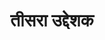 ---
title: तीसरा उद्देशक

type: lesson
position: 3

order:
  cat: anga
  aagam:
    position: 1
    depth: 1
  book:
    position: 1
    depth: 2
  chapter:
    position: 1
    depth: 3
  lesson: 
    position: 3
    depth: 4

parent: 
  type: chapter

children: 
  type: sutra
  count: 7

---